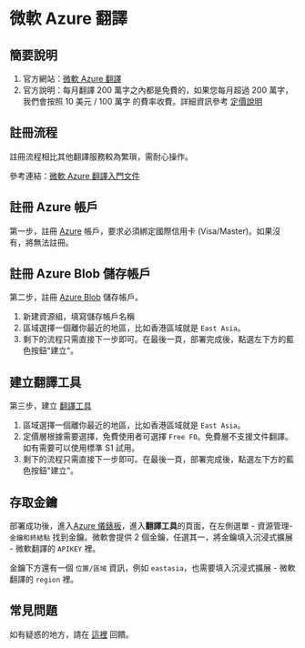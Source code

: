 # 微軟 Azure 翻譯

## 簡要說明

1. 官方網站：[微軟 Azure 翻譯](https://learn.microsoft.com/zh-cn/azure/cognitive-services/translator/text-translation-overview)
2. 官方說明：每月翻譯 200 萬字之內都是免費的，如果您每月超過 200 萬字，我們會按照 10 美元 / 100 萬字 的費率收費。詳細資訊參考 [定價說明](https://azure.microsoft.com/zh-cn/pricing/details/cognitive-services/translator/)

## 註冊流程

註冊流程相比其他翻譯服務較為繁瑣，需耐心操作。

參考連結：[微軟 Azure 翻譯入門文件](https://learn.microsoft.com/zh-cn/azure/cognitive-services/translator/document-translation/quickstarts/get-started-with-rest-api?pivots=programming-language-csharp)

## 註冊 Azure 帳戶

第一步，註冊 [Azure](https://azure.microsoft.com/zh-cn/free/cognitive-services/) 帳戶，要求必須綁定國際信用卡 (Visa/Master)。如果沒有，將無法註冊。

## 註冊 Azure Blob 儲存帳戶

第二步，註冊 [Azure Blob](https://portal.azure.com/#create/Microsoft.StorageAccount) 儲存帳戶。

1. 新建資源組，填寫儲存帳戶名稱
2. 區域選擇一個離你最近的地區，比如香港區域就是 `East Asia`。
3. 剩下的流程只需直接下一步即可。在最後一頁，部署完成後，點選左下方的藍色按鈕"建立"。

## 建立翻譯工具

第三步，建立 [翻譯工具](https://portal.azure.com/#create/Microsoft.CognitiveServicesTextTranslation)

1. 區域選擇一個離你最近的地區，比如香港區域就是 `East Asia`。
2. 定價層根據需要選擇，免費使用者可選擇 `Free F0`。免費層不支援文件翻譯。如有需要可以使用標準 S1 試用。
3. 剩下的流程只需直接下一步即可。在最後一頁，部署完成後，點選左下方的藍色按鈕"建立"。

## 存取金鑰

部署成功後，進入[Azure 儀錶板](https://portal.azure.com/#home)，進入**翻譯工具**的頁面，在左側選單 - 資源管理-`金鑰和終結點` 找到金鑰。微軟會提供 2 個金鑰，任選其一，將金鑰填入沉浸式擴展 - 微軟翻譯的 `APIKEY` 裡。

金鑰下方還有一個 `位置/區域` 資訊，例如 `eastasia`，也需要填入沉浸式擴展 - 微軟翻譯的 `region` 裡。

## 常見問題

如有疑惑的地方，請在 [這裡](https://github.com/immersive-translate/immersive-translate/issues/137) 回饋。
